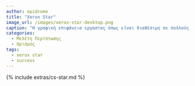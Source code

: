 ```yaml
---
author: epidrome
title: "Xerox Star"
image_url: /images/xerox-star-desktop.png
caption: "Η γραφική επιφάνεια εργασίας όπως είναι διαθέσιμη σε πολλούς εμπορικούς επιτραπέζιους υπολογιστές λίγο διαφέρει από εκείνη που είχε ο υπολογιστής Xerox Star που δημιουργήθηκε στο ερευνητικό κέντρο PARC."
categories:
  - Μελέτη Περίπτωσης
  - Ορισμός
tags:
  - xerox star
  - success
---
```


{% include extras/cs-star.md %}

